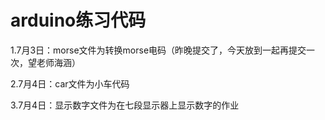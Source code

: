 # arduino练习代码

1.7月3日：morse文件为转换morse电码（昨晚提交了，今天放到一起再提交一次，望老师海涵）

2.7月4日：car文件为小车代码

3.7月4日：显示数字文件为在七段显示器上显示数字的作业
